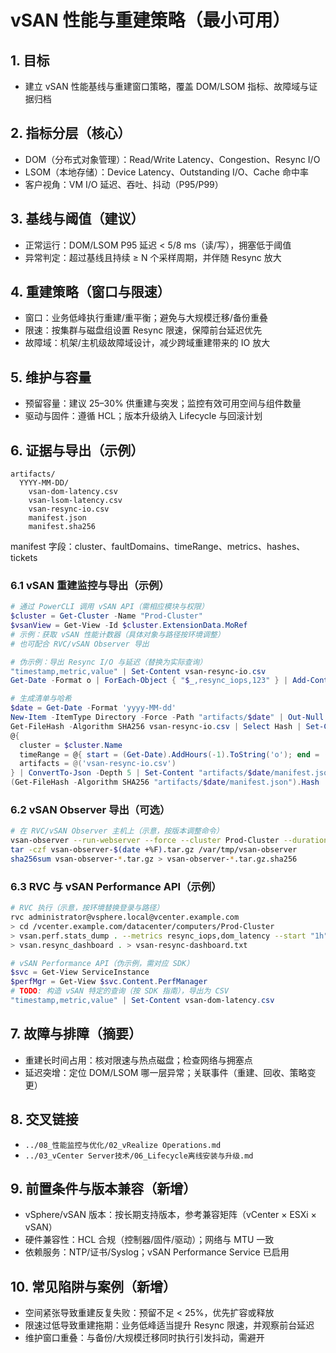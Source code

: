 # vSAN 性能与重建策略（最小可用）

## 1. 目标

- 建立 vSAN 性能基线与重建窗口策略，覆盖 DOM/LSOM 指标、故障域与证据归档

## 2. 指标分层（核心）

- DOM（分布式对象管理）：Read/Write Latency、Congestion、Resync I/O
- LSOM（本地存储）：Device Latency、Outstanding I/O、Cache 命中率
- 客户视角：VM I/O 延迟、吞吐、抖动（P95/P99）

## 3. 基线与阈值（建议）

- 正常运行：DOM/LSOM P95 延迟 < 5/8 ms（读/写），拥塞低于阈值
- 异常判定：超过基线且持续 ≥ N 个采样周期，并伴随 Resync 放大

## 4. 重建策略（窗口与限速）

- 窗口：业务低峰执行重建/重平衡；避免与大规模迁移/备份重叠
- 限速：按集群与磁盘组设置 Resync 限速，保障前台延迟优先
- 故障域：机架/主机级故障域设计，减少跨域重建带来的 IO 放大

## 5. 维护与容量

- 预留容量：建议 25–30% 供重建与突发；监控有效可用空间与组件数量
- 驱动与固件：遵循 HCL；版本升级纳入 Lifecycle 与回滚计划

## 6. 证据与导出（示例）

```text
artifacts/
  YYYY-MM-DD/
    vsan-dom-latency.csv
    vsan-lsom-latency.csv
    vsan-resync-io.csv
    manifest.json
    manifest.sha256
```

manifest 字段：cluster、faultDomains、timeRange、metrics、hashes、tickets

### 6.1 vSAN 重建监控与导出（示例）

```powershell
# 通过 PowerCLI 调用 vSAN API（需相应模块与权限）
$cluster = Get-Cluster -Name "Prod-Cluster"
$vsanView = Get-View -Id $cluster.ExtensionData.MoRef
# 示例：获取 vSAN 性能计数器（具体对象与路径按环境调整）
# 也可配合 RVC/vSAN Observer 导出

# 伪示例：导出 Resync I/O 与延迟（替换为实际查询）
"timestamp,metric,value" | Set-Content vsan-resync-io.csv
Get-Date -Format o | ForEach-Object { "$_,resync_iops,123" } | Add-Content vsan-resync-io.csv

# 生成清单与哈希
$date = Get-Date -Format 'yyyy-MM-dd'
New-Item -ItemType Directory -Force -Path "artifacts/$date" | Out-Null
Get-FileHash -Algorithm SHA256 vsan-resync-io.csv | Select Hash | Set-Content "artifacts/$date/vsan-resync-io.csv.sha256"
@{
  cluster = $cluster.Name
  timeRange = @{ start = (Get-Date).AddHours(-1).ToString('o'); end = (Get-Date).ToString('o') }
  artifacts = @('vsan-resync-io.csv')
} | ConvertTo-Json -Depth 5 | Set-Content "artifacts/$date/manifest.json"
(Get-FileHash -Algorithm SHA256 "artifacts/$date/manifest.json").Hash | Set-Content "artifacts/$date/manifest.sha256"
```

### 6.2 vSAN Observer 导出（可选）

```bash
# 在 RVC/vSAN Observer 主机上（示意，按版本调整命令）
vsan-observer --run-webserver --force --cluster Prod-Cluster --duration 3600 --generate-json /var/tmp/vsan-observer
tar -czf vsan-observer-$(date +%F).tar.gz /var/tmp/vsan-observer
sha256sum vsan-observer-*.tar.gz > vsan-observer-*.tar.gz.sha256
```

### 6.3 RVC 与 vSAN Performance API（示例）

```bash
# RVC 执行（示意，按环境替换登录与路径）
rvc administrator@vsphere.local@vcenter.example.com
> cd /vcenter.example.com/datacenter/computers/Prod-Cluster
> vsan.perf.stats_dump . --metrics resync_iops,dom_latency --start "1h"
> vsan.resync_dashboard . > vsan-resync-dashboard.txt
```

```powershell
# vSAN Performance API（伪示例，需对应 SDK）
$svc = Get-View ServiceInstance
$perfMgr = Get-View $svc.Content.PerfManager
# TODO: 构造 vSAN 特定的查询（按 SDK 指南），导出为 CSV
"timestamp,metric,value" | Set-Content vsan-dom-latency.csv
```

## 7. 故障与排障（摘要）

- 重建长时间占用：核对限速与热点磁盘；检查网络与拥塞点
- 延迟突增：定位 DOM/LSOM 哪一层异常；关联事件（重建、回收、策略变更）

## 8. 交叉链接

- `../08_性能监控与优化/02_vRealize Operations.md`
- `../03_vCenter Server技术/06_Lifecycle离线安装与升级.md`

## 9. 前置条件与版本兼容（新增）

- vSphere/vSAN 版本：按长期支持版本，参考兼容矩阵（vCenter × ESXi × vSAN）
- 硬件兼容性：HCL 合规（控制器/固件/驱动）；网络与 MTU 一致
- 依赖服务：NTP/证书/Syslog；vSAN Performance Service 已启用

## 10. 常见陷阱与案例（新增）

- 空间紧张导致重建反复失败：预留不足 < 25%，优先扩容或释放
- 限速过低导致重建拖期：业务低峰适当提升 Resync 限速，并观察前台延迟
- 维护窗口重叠：与备份/大规模迁移同时执行引发抖动，需避开
